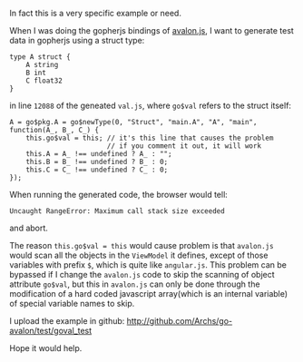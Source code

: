 In fact this is a very specific example or need.

When I was doing the gopherjs bindings of [avalon.js][], I want to generate test data in gopherjs using a struct type:

    type A struct {
        A string
        B int
        C float32
    }

in line `12088` of the geneated `val.js`, where `go$val` refers to the struct itself:

    A = go$pkg.A = go$newType(0, "Struct", "main.A", "A", "main", function(A_, B_, C_) {
        this.go$val = this; // it's this line that causes the problem
                            // if you comment it out, it will work
        this.A = A_ !== undefined ? A_ : "";
        this.B = B_ !== undefined ? B_ : 0;
        this.C = C_ !== undefined ? C_ : 0;
    });

When running the generated code, the browser would tell:

    Uncaught RangeError: Maximum call stack size exceeded 

and abort.

The reason `this.go$val = this` would cause problem is that `avalon.js` would scan all the objects in the `ViewModel` it defines, except of those variables
with prefix `$`, which is quite like `angular.js`. This problem can be bypassed if I change the `avalon.js` code to skip the scanning of object attribute `go$val`, but this in `avalon.js` can only be done through the 
modification of a hard coded javascript array(which is an internal variable) of special variable names to skip.

I upload the example in github: http://github.com/Archs/go-avalon/test/goval_test

Hope it would help.

    



[avalon.js]: https://github.com/RubyLouvre/avalon